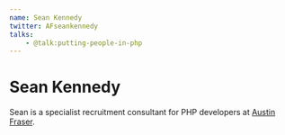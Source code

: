 ```yaml
---
name: Sean Kennedy
twitter: AFseankennedy
talks:
    - @talk:putting-people-in-php
---
```


# Sean Kennedy

Sean is a specialist recruitment consultant for PHP developers at [Austin Fraser](http://www.austinfraser.com/).
